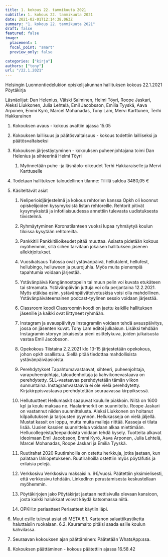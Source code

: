 ```yaml
---
title: 1. kokous 22. tammikuuta 2021
subtitle: 1. kokous 22. tammikuuta 2021
date: 2021-02-01T12:14:38.063Z
summary: "1. kokous 22. tammikuuta 2021"
draft: false
featured: false
image:
  placement: 1
  focal_point: "smart"
  preview_only: false

categories: ["kirja"]
authors: ["tony"]
url: "/22.1.2021"
---
```

Helsingin Luonnontiedelukion opiskelijakunnan hallituksen kokous 22.1.2021
Pöytäkirja

Läsnäolijat: Dan Helenius, Väiski Salminen, Helmi Töyri, Roope Jaskari, Aleksi Liukkonen, Julia Lehtelä, Emil Jacobsson, Emilia Tyyskä, Aava Arponen, Emmi Kyrö, Marcel Mohanadas, Tony Lam, Mervi Karttunen, Terhi Hakkarainen

1. Kokouksen avaus - kokous avattiin ajassa 15.05
2. Kokouksen laillisuus ja päätösvaltaisuus - kokous todettiin lailliseksi ja
päätösvaltaiseksi
3. Kokouksen järjestäytyminen - kokouksen puheenjohtajana toimi Dan Helenius  ja sihteerinä Helmi Töyri
	1. Myönnetään puhe -ja läsnäolo-oikeudet Terhi Hakkaraiselle ja Mervi Karttuselle
4. Todetaan hallituksen taloudellinen tilanne: Tilillä saldoa 3480,05 €
5. Käsiteltävät asiat

	1. Neliperioidjärjestelmä ja kokous rehtorien kanssa
		Opkh oli koonnut opiskelijoiden kysymyksistä listan rehtoreille. Rehtorit pitivät kysymyksistä ja infotilaisuudessa annettiin tulevasta uudistuksesta tiivistelmä.

	2. Ryhmäytyminen
		Koronatilanteen vuoksi lupaa ryhmäytyä koulun tiloissa kysytään rehtoreilta.

	3. Pankkitili
		Pankkitilioikeudet pitää muuttaa. Asiasta pidetään kokous myöhemmin, sillä siihen tarvitaan jokaisen hallituksen jäsenen allekirjoitukset.

	4. Vuosikatsaus
		Tulossa ovat ystävänpäivä, hellutalent, hellufest, hellubingo, helluween ja puurojuhla. Myös muita pienempiä tapahtumia voidaan järjestää.

	5. Ystävänpäivä
		Kengännostopelin tai muun pelin voi kuvata etukäteen tai streamata. Ystävänpäivän juttuja voi olla perjantaina 12.2.2021. Myös etäkisa esim. ystävänpäivätoivotuskisa voisi olla mahdollinen. Ystävänpäiväteemainen podcast-tyylinen sessio voidaan järjestää.

	6. Classroom koodi
		Classroomin koodi on jaettu kaikille hallituksen jäsenille ja kaikki ovat liittyneet ryhmään.

	7. Instagram ja avauspäivitys
		Instagramiin voidaan tehdä avauspäivitys, jossa on jäsenten kuvat. Tony Lam editoi julkaisun. Lisäksi tehdään Instagramin storyyn jokaisesta pieni esittelykuva, joiden julkaisusta vastaa Emil Jacobsson. 

	8. Opekokous
		Tiistaina 2.2.2021 klo 13-15 järjestetään opekokous, johon opkh osallistuu. Siellä pitää tiedottaa mahdollisista ystävänpäiväasioista.

	9. Perehdytykset
		Tapahtumavastaavat, sihteeri, puheenjohtaja, varapuheenjohtaja, taloudenhoitaja ja kahvikonevastaava on perehdytetty. SLL-vastaavaa perehdytetään tämän viikon sunnuntaina. Instagramvastaavia ei ole vielä perehdytetty. Kirjakirppisvastaava perehdytetään seuraavassa kirppiksessä.

	10. Hellutuotteet
		Hellumaskit saapuvat koululle piakkoin. Niitä on 1600 kpl ja koulu maksaa ne.
		Haalarimerkit on suunniteltu. Roope Jaskari on vastannut niiden suunnittelusta. Aleksi Liukkonen on hoitanut kilpailutuksen ja tarjousten pyynnön.
		Hellukasseja on vielä jäljellä. Mustat kassit on loppu, mutta muita malleja riittää. Kasseja ei tilata lisää. Uusien kassien suunnittelua voidaan alkaa miettimään.
		Hellucollegeista/teepaidoista voidaan tehdä kysely. Tuotteita alkavat ideoimaan Emil Jacobsson, Emmi Kyrö, Aava Arponen, Julia Lehtelä, Marcel Mohanadas, Roope Jaskari ja Emilia Tyyskä. 

	11. Ruutirahat 2020
		Ruutirahoilla on ostettu herkkuja, jotka jaetaan, kun palataan lähiopetukseen. Ruutirahoilla ostettiin myös pöytäfutis ja erilaisia pelejä.

	12. Verkkosivu
		Verkkosivu maksaisi n. 9€/vuosi. Päätettiin yksimielisesti, että verkkosivu tehdään. LinkedIn:n perustamisesta keskustellaan myöhemmin.

	13. Pöytäkirjojen jako
		Pöytäkirjat jaetaan nettisivulla olevaan kansioon, josta kaikki halukkaat voivat käydä katsomassa niitä.

	14. OPKH:n periaatteet
		Periaatteet käytiin läpi.

6. Muut esille tulevat asiat eli META
	6.1. Kartanon salaattikastiketta haluttaisiin ruokalaan.
	6.2. Kauramaito pitäisi saada esille koulun kahvilassa.
7. Seuraavan kokouksen ajan päättäminen: Päätetään WhatsApp:ssa.
8. Kokouksen päättäminen - kokous päätettiin ajassa 16.58.42
